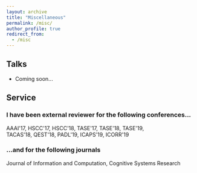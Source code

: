 ```yaml
---
layout: archive
title: "Miscellaneous"
permalink: /misc/
author_profile: true
redirect_from:
  - /misc
---
```



## Talks

* Coming soon...

  
## Service 

### I have been external reviewer for the following conferences...

AAAI'17, HSCC'17, HSCC'18, TASE'17, TASE'18, TASE'19, <br/>
TACAS'18, QEST'18, PADL'19, ICAPS'19, ICORR'19

### ...and for the following journals

Journal of Information and Computation, Cognitive Systems Research
